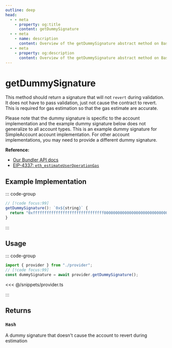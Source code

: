 ```yaml
---
outline: deep
head:
  - - meta
    - property: og:title
      content: getDummySignature
  - - meta
    - name: description
      content: Overview of the getDummySignature abstract method on BaseSmartContractAccount
  - - meta
    - property: og:description
      content: Overview of the getDummySignature abstract method on BaseSmartContractAccount
---
```


# getDummySignature

This method should return a signature that will not `revert` during validation. It does not have to pass validation, just not cause the contract to revert. This is required for gas estimation so that the gas estimate are accurate.

Please note that the dummy signature is specific to the account implementation and the example dummy signature below does not generalize to all account types. This is an example dummy signature for SimpleAccount account implementation. For other account implementations, you may need to provide a different dummy signature.

**Reference:**

- [Our Bundler API docs](https://docs.alchemy.com/reference/eth-estimateuseroperationgas#dummy-signature-for-simpleaccount/?a=ak-docs)
- [EIP-4337: `eth_estimateUserOperationGas`](https://eips.ethereum.org/EIPS/eip-4337#-eth_estimateuseroperationgas)

## Example Implementation

::: code-group

```ts [example.ts]
// [!code focus:99]
getDummySignature(): `0x${string}` {
  return "0xfffffffffffffffffffffffffffffff0000000000000000000000000000000007aaaaaaaaaaaaaaaaaaaaaaaaaaaaaaaaaaaaaaaaaaaaaaaaaaaaaaaaaaaaaaa1c";
}
```

:::

## Usage

::: code-group

```ts [example.ts]
import { provider } from "./provider";
// [!code focus:99]
const dummySignature = await provider.getDummySignature();
```

<<< @/snippets/provider.ts

:::

## Returns

### `Hash`

A dummy signature that doesn't cause the account to revert during estimation
